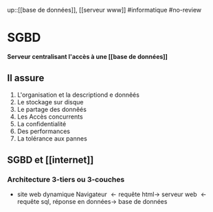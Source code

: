 up::[[base de données]], [[serveur www]]
#informatique #no-review 
# SGBD

**Serveur centralisant l'accès à une [[base de données]]**

## Il assure
 1. L'organisation et la descriptiond e donnêés
 2. Le stockage sur disque
 3. Le partage des donnêés
 4. Les Accès concurrents
 5. La confidentialité
 6. Des performances
 7. La tolérance aux pannes

## SGBD et [[internet]] 

### Architecture 3-tiers ou 3-couches
 - site web dynamique
 Navigateur $\leftarrow\text{requête html}\rightarrow$  serveur web $\leftarrow\text{requête sql, réponse en données}\rightarrow$ base de données

 
